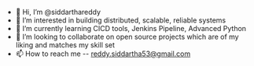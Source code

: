 - 👋 Hi, I’m @siddarthareddy
- 👀 I’m interested in building distributed, scalable, reliable systems
- 🌱 I’m currently learning CICD tools, Jenkins Pipeline, Advanced Python
- 💞️ I’m looking to collaborate on open source projects which are of my liking and matches my skill set
- 📫 How to reach me -- reddy.siddartha53@gmail.com

<!---
siddarthareddy/siddarthareddy is a ✨ special ✨ repository because its `README.md` (this file) appears on your GitHub profile.
You can click the Preview link to take a look at your changes.
--->
